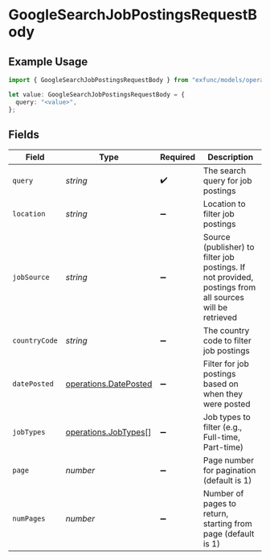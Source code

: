# GoogleSearchJobPostingsRequestBody

## Example Usage

```typescript
import { GoogleSearchJobPostingsRequestBody } from "exfunc/models/operations";

let value: GoogleSearchJobPostingsRequestBody = {
  query: "<value>",
};
```

## Fields

| Field                                                                                                   | Type                                                                                                    | Required                                                                                                | Description                                                                                             |
| ------------------------------------------------------------------------------------------------------- | ------------------------------------------------------------------------------------------------------- | ------------------------------------------------------------------------------------------------------- | ------------------------------------------------------------------------------------------------------- |
| `query`                                                                                                 | *string*                                                                                                | :heavy_check_mark:                                                                                      | The search query for job postings                                                                       |
| `location`                                                                                              | *string*                                                                                                | :heavy_minus_sign:                                                                                      | Location to filter job postings                                                                         |
| `jobSource`                                                                                             | *string*                                                                                                | :heavy_minus_sign:                                                                                      | Source (publisher) to filter job postings. If not provided, postings from all sources will be retrieved |
| `countryCode`                                                                                           | *string*                                                                                                | :heavy_minus_sign:                                                                                      | The country code to filter job postings                                                                 |
| `datePosted`                                                                                            | [operations.DatePosted](../../models/operations/dateposted.md)                                          | :heavy_minus_sign:                                                                                      | Filter for job postings based on when they were posted                                                  |
| `jobTypes`                                                                                              | [operations.JobTypes](../../models/operations/jobtypes.md)[]                                            | :heavy_minus_sign:                                                                                      | Job types to filter (e.g., Full-time, Part-time)                                                        |
| `page`                                                                                                  | *number*                                                                                                | :heavy_minus_sign:                                                                                      | Page number for pagination (default is 1)                                                               |
| `numPages`                                                                                              | *number*                                                                                                | :heavy_minus_sign:                                                                                      | Number of pages to return, starting from page (default is 1)                                            |